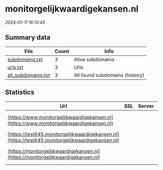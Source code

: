 # monitorgelijkwaardigekansen.nl
*2024-01-11 16:13:45*
## Summary data
| File       | Count | Info |
|------------|-------|------|
|[subdomains.txt](/data/monitorgelijkwaardigekansen.nl/subdomains.txt)|3|Alive subdomains|
|[urls.txt](/data/monitorgelijkwaardigekansen.nl/urls.txt)|3|Urls|
|[all_subdomains.txt](/data/monitorgelijkwaardigekansen.nl/all_subdomains.txt)|3|All found subdomains (history)|
## Statistics
| Url | SSL | Server | Cookie | HSTS | CSP | XFO | XXP | RP | Tech |Title |
|------------|-------|------|------|------|------|------|------|------|------|------|
|[https://www.monitorgelijkwaardigekansen.nl](https://www.monitorgelijkwaardigekansen.nl)| ||:warning: |:white_check_mark: | | | |:white_check_mark: |Azure HSTS Inert...|GelijkwaardigeKa...|
|[https://test645.monitorgelijkwaardigekansen.nl](https://test645.monitorgelijkwaardigekansen.nl)| ||:warning: |:white_check_mark: | | | |:white_check_mark: |HSTS Inertia.js...|GelijkwaardigeKa...|
|[https://monitorgelijkwaardigekansen.nl](https://monitorgelijkwaardigekansen.nl)| ||:warning: |:white_check_mark: | | | |:white_check_mark: |Azure HSTS Inert...|GelijkwaardigeKa...|